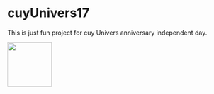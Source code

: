 # cuyUnivers17

This is just fun project for cuy Univers anniversary independent day.

<img align="center" width="100px" src="https://instagram.fsub8-2.fna.fbcdn.net/v/t51.2885-15/299403981_634071874568143_3922581298275639463_n.jpg?stp=dst-jpg_e15&cb=2d435ae8-326fec31&_nc_ht=instagram.fsub8-2.fna.fbcdn.net&_nc_cat=107&_nc_ohc=oApzBKjfK90AX-2kMJ_&edm=ALQROFkBAAAA&ccb=7-5&ig_cache_key=MjkwNjQ4MzYyMDUxODk1ODMzNg%3D%3D.2-ccb7-5&oh=00_AT_nK2S95cFhvplOUB9s4_T6H_-81wfmSbtnKcBzJCMmRw&oe=630EF828&_nc_sid=30a2ef">
